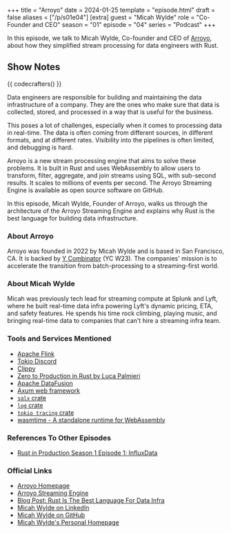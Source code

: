 +++
title = "Arroyo"
date = 2024-01-25
template = "episode.html"
draft = false
aliases = ["/p/s01e04"]
[extra]
guest = "Micah Wylde"
role = "Co-Founder and CEO"
season = "01"
episode = "04"
series = "Podcast"
+++

<div><script id="letscast-player-9614e85c" src="https://letscast.fm/podcasts/rust-in-production-82281512/episodes/rust-in-production-ep-4-arroyo-s-micah-wylde/player.js?size=s"></script></div>

In this episode, we talk to Micah Wylde, Co-founder and CEO of 
[Arroyo](https://www.arroyo.dev/), about how they simplified stream processing
for data engineers with Rust.

<!-- more -->

## Show Notes

{{ codecrafters() }}

Data engineers are responsible for building and maintaining the data
infrastructure of a company. They are the ones who make sure that data is
collected, stored, and processed in a way that is useful for the business.

This poses a lot of challenges, especially when it comes to processing data
in real-time. The data is often coming from different sources, in different
formats, and at different rates. Visibility into the pipelines is often
limited, and debugging is hard.

Arroyo is a new stream processing engine that aims to solve these problems. It
is built in Rust and uses WebAssembly to allow users to transform, filter,
aggregate, and join streams using SQL, with sub-second results. It scales to
millions of events per second.
The Arroyo Streaming Engine is available as open source software on GitHub.

In this episode, Micah Wylde, Founder of Arroyo, walks us through the
architecture of the Arroyo Streaming Engine and explains why Rust is the
best language for building data infrastructure.

### About Arroyo

Arroyo was founded in 2022 by Micah Wylde and is based in San Francisco, CA.
It is backed by [Y Combinator](https://www.ycombinator.com/) (YC W23).
The companies' mission is to accelerate the transition from batch-processing to
a streaming-first world.

### About Micah Wylde

Micah was previously tech lead for streaming compute at Splunk and Lyft, where
he built real-time data infra powering Lyft's dynamic pricing, ETA, and safety
features. He spends his time rock climbing, playing music, and bringing
real-time data to companies that can't hire a streaming infra team.

### Tools and Services Mentioned

- [Apache Flink](https://flink.apache.org/)
- [Tokio Discord](https://discord.gg/tokio)
- [Clippy](https://github.com/rust-lang/rust-clippy)
- [Zero to Production in Rust by Luca Palmieri](https://www.zero2prod.com/)
- [Apache DataFusion](https://github.com/apache/arrow-datafusion)
- [Axum web framework](https://github.com/tokio-rs/axum)
- [`sqlx` crate](https://github.com/launchbadge/sqlx)
- [`log` crate](https://github.com/rust-lang/log)
- [`tokio tracing` crate](https://github.com/tokio-rs/tracing)
- [wasmtime - A standalone runtime for WebAssembly](https://github.com/bytecodealliance/wasmtime)

### References To Other Episodes

- [Rust in Production Season 1 Episode 1: InfluxData](https://corrode.dev/podcast/s01e01-influxdata)

### Official Links

- [Arroyo Homepage](https://www.arroyo.dev/)
- [Arroyo Streaming Engine](https://github.com/ArroyoSystems/arroyo)
- [Blog Post: Rust Is The Best Language For Data Infra](https://www.arroyo.dev/blog/rust-for-data-infra)
- [Micah Wylde on LinkedIn](https://www.linkedin.com/in/wylde/)
- [Micah Wylde on GitHub](https://github.com/mwylde)
- [Micah Wylde's Personal Homepage](https://www.micahw.com/)
